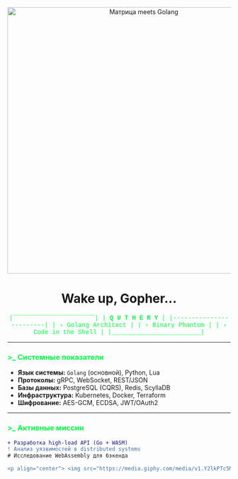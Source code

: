 <p align="center">
  <img src="https://example.com/matrix-go-banner.jpg" alt="Матрица meets Golang" width="600">
  <!-- Можно использовать зелёный цифровой дождь с логотипом Go -->
</p>

<h1 align="center">Wake up, Gopher...</h1>

<div align="center" style="color: #00ff41; font-family: 'Courier', monospace;">

  |‾‾‾‾‾‾‾‾‾‾‾‾‾‾‾‾‾‾‾‾‾‾|
  |  **Q U T H E R Y**      |
  |------------------------|
  | › Golang Architect     |
  | › Binary Phantom       |
  | › Code in the Shell    |
  |________________________|

</div>

---

### <span style="color: #00ff41">>_ Системные показатели</span>

- **Язык системы:** `Golang` (основной), Python, Lua  
- **Протоколы:** gRPC, WebSocket, REST/JSON  
- **Базы данных:** PostgreSQL (CQRS), Redis, ScyllaDB  
- **Инфраструктура:** Kubernetes, Docker, Terraform  
- **Шифрование:** AES-GCM, ECDSA, JWT/OAuth2  

---

### <span style="color: #00ff41">>_ Активные миссии</span>

```diff
+ Разработка high-load API (Go + WASM)
! Анализ уязвимостей в distributed systems
# Исследование WebAssembly для бэкенда

<p align="center"> <img src="https://media.giphy.com/media/v1.Y2lkPTc5MGI3NjExcW0yY2VjZGJjZ3B5Y2V6dW0ya3R5NnFqY2R6eGZ2cWx4dWZ1eWZ0byZlcD12MV9pbnRlcm5hbF9naWZfYnlfaWQmY3Q9Zw/coxQHKc9OjGx0U7yq5/giphy.gif" width="200"> </p><h3 align="center" style="color: #00ff41">«There is no exit... only compilation»</h3> ```
